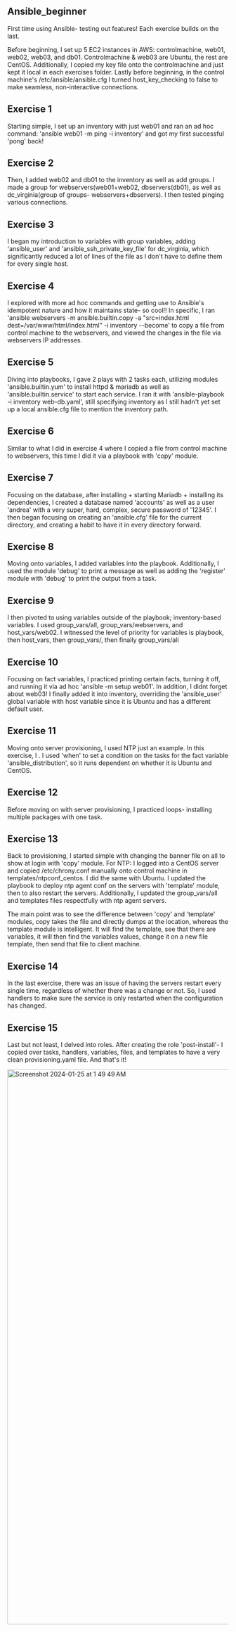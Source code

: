 ## Ansible_beginner
First time using Ansible- testing out features! Each exercise builds on the last.

Before beginning, I set up 5 EC2 instances in AWS: controlmachine, web01, web02, web03, and db01. Controlmachine & web03 are Ubuntu, the rest are CentOS.
Additionally, I copied my key file onto the controlmachine and just kept it local in each exercises folder.
Lastly before beginning, in the control machine's /etc/ansible/ansible.cfg I turned host_key_checking to false to make seamless, non-interactive connections.

## Exercise 1
Starting simple, I set up an inventory with just web01 and ran an ad hoc command: 'ansible web01 -m ping -i inventory' and got my first successful 'pong' back!

## Exercise 2
Then, I added web02 and db01 to the inventory as well as add groups. I made a group for webservers(web01+web02, dbservers(db01), as well as dc_virginia(group of groups- webservers+dbservers). I then tested pinging various connections.

## Exercise 3
I began my introduction to variables with group variables, adding 'ansible_user' and 'ansible_ssh_private_key_file' for dc_virginia, which significantly reduced a lot of lines of the file as I don't have to define them for every single host.

## Exercise 4
I explored with more ad hoc commands and getting use to Ansible's idempotent nature and how it maintains state- so cool!! 
In specific, I ran 'ansible webservers -m ansible.builtin.copy -a "src=index.html dest=/var/www/html/index.html" -i inventory --become' to copy a file from control machine to the webservers, and viewed the changes in the file via webservers IP addresses.

## Exercise 5
Diving into playbooks, I gave 2 plays with 2 tasks each, utilizing modules 'ansible.builtin.yum' to install httpd & mariadb as well as 'ansible.builtin.service' to start each service. I ran it with 'ansible-playbook -i inventory web-db.yaml', still specifying inventory as I still hadn't yet set up a local ansible.cfg file to mention the inventory path.

## Exercise 6
Similar to what I did in exercise 4 where I copied a file from control machine to webservers, this time I did it via a playbook with 'copy' module.

## Exercise 7
Focusing on the database, after installing + starting Mariadb + installing its dependencies, I created a database named 'accounts' as well as a user 'andrea' with a very super, hard, complex, secure password of '12345'.
I then began focusing on creating an 'ansible.cfg' file for the current directory, and creating a habit to have it in every directory forward.

## Exercise 8
Moving onto variables, I added variables into the playbook. Additionally, I used the module 'debug' to print a message as well as adding the 'register' module with 'debug' to print the output from a task.

## Exercise 9
I then pivoted to using variables outside of the playbook; inventory-based variables. I used group_vars/all, group_vars/webservers, and host_vars/web02. I witnessed the level of priority for variables is playbook, then host_vars, then group_vars/<group>, then finally group_vars/all

## Exercise 10
Focusing on fact variables, I practiced printing certain facts, turning it off, and running it via ad hoc 'ansible -m setup web01'. 
In addition, I didnt forget about web03! I finally added it into inventory, overriding the 'ansible_user' global variable with host variable since it is Ubuntu and has a different default user.

## Exercise 11
Moving onto server provisioning, I used NTP just an example. In this exercise, I . I used 'when' to set a condition on the tasks for the fact variable 'ansible_distribution', so it runs dependent on whether it is Ubuntu and CentOS.

## Exercise 12
Before moving on with server provisioning, I practiced loops- installing multiple packages with one task.

## Exercise 13
Back to provisioning, I started simple with changing the banner file on all to show at login with 'copy' module.
For NTP: I logged into a CentOS server and copied /etc/chrony.conf manually onto control machine in templates/ntpconf_centos. I did the same with Ubuntu.
I updated the playbook to deploy ntp agent conf on the servers with 'template' module, then to also restart the servers. Additionally, I updated the group_vars/all and templates files respectfully with ntp agent servers.

The main point was to see the difference between 'copy' and 'template' modules, copy takes the file and directly dumps at the location, whereas the template module is intelligent. It will find the template, see that there are variables, it will then find the variables values, change it on a new file template, then send that file to client machine.

## Exercise 14
In the last exercise, there was an issue of having the servers restart every single time, regardless of whether there was a change or not. So, I used handlers to make sure the service is only restarted when the configuration has changed.

## Exercise 15
Last but not least, I delved into roles. After creating the role 'post-install'- I copied over tasks, handlers, variables, files, and templates to have a very clean provisioning.yaml file. And that's it!



<img width="1263" alt="Screenshot 2024-01-25 at 1 49 49 AM" src="https://github.com/andreapeterson/ansible_beginner/assets/134665743/7251b3bc-f1cb-4aea-b63b-4aeb4dab09f0">




